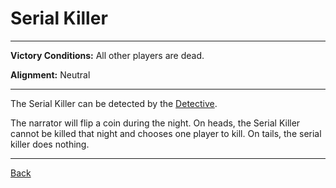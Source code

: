 # Serial Killer

---

**Victory Conditions:**
All other players are dead. 

**Alignment:**
Neutral

---

The Serial Killer can be detected by the [Detective](Detective).

The narrator will flip a coin during the night. On heads, the Serial Killer cannot be killed that night and chooses one player to kill. On tails, the serial killer does nothing. 

---

[Back](Index2)

